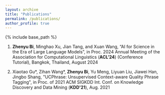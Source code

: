 ```yaml
---
layout: archive
title: "Publications"
permalink: /publications/
author_profile: true
---
```


{% include base_path %}
1. **Zhenyu Bi**, Minghao Xu, Jian Tang, and Xuan Wang, “AI for Science in the Era of Large Language Models”, in Proc. 2024 Annual Meeting of the Association for Computational Linguistics (**ACL’24**) (Conference Tutorial), Bangkok, Thailand, August 2024

2. Xiaotao Gu*, Zihan Wang*, **Zhenyu Bi**, Yu Meng, Liyuan Liu, Jiawei Han, Jingbo Shang, "UCPhrase: Unsupervised Context-aware Quality Phrase Tagging", in Proc. of 2021 ACM SIGKDD Int. Conf. on Knowledge Discovery and Data Mining (**KDD'21**), Aug. 2021
